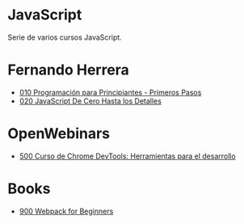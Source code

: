 # JavaScript
Serie de varios cursos JavaScript.

# Fernando Herrera

* [010 Programación para Principiantes - Primeros Pasos](temarios/010-Programacion-para-Principiantes.md)
* [020 JavaScript De Cero Hasta los Detalles](temarios/020-JavaScript-De-Cero-Hasta-los-Detalles.md)

# OpenWebinars

* [500 Curso de Chrome DevTools: Herramientas para el desarrollo](temarios/500_Curso_de_Chrome_DevTools_Herramientas_para_el_desarrollo.md)

# Books
* [900 Webpack for Beginners](temarios/900-Webpack-for-Beginners.md)
